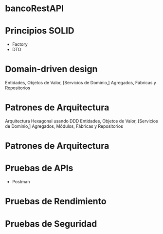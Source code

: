 # bancoRestAPI

# Principios SOLID
* Factory
* DTO

# Domain-driven design
Entidades, Objetos de Valor, [Servicios de Dominio,] Agregados, Fábricas y Repositorios

# Patrones de Arquitectura
Arquitectura Hexagonal usando DDD
Entidades, Objetos de Valor, [Servicios de Dominio,] Agregados, Módulos, Fábricas y Repositorios

# Patrones de Arquitectura


# Pruebas de APIs
* Postman

# Pruebas de Rendimiento

# Pruebas de Seguridad